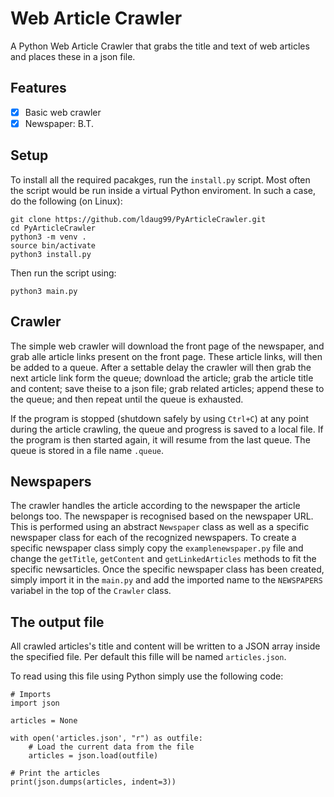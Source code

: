 # Web Article Crawler
A Python Web Article Crawler that grabs the title and text of web articles and places these in a json file.

## Features
- [x] Basic web crawler
- [x] Newspaper: B.T.

## Setup
To install all the required pacakges, run the ```install.py``` script. Most often the script would be run inside a virtual Python enviroment. In such a case, do the following (on Linux):

```
git clone https://github.com/ldaug99/PyArticleCrawler.git
cd PyArticleCrawler
python3 -m venv .
source bin/activate
python3 install.py
```

Then run the script using:

```
python3 main.py
```

## Crawler
The simple web crawler will download the front page of the newspaper, and grab alle article links present on the front page. These article links, will then be added to a queue. After a settable delay the crawler will then grab the next article link form the queue; download the article; grab the article title and content; save theise to a json file; grab related articles; append these to the queue; and then repeat until the queue is exhausted. 

If the program is stopped (shutdown safely by using ```Ctrl+C```) at any point during the article crawling, the queue and progress is saved to a local file. If the program is then started again, it will resume from the last queue. The queue is stored in a file name ```.queue```.

## Newspapers
The crawler handles the article according to the newspaper the article belongs too. The newspaper is recognised based on the newspaper URL. This is performed using an abstract ```Newspaper``` class as well as a specific newspaper class for each of the recognized newspapers. To create a specific newspaper class simply copy the ```examplenewspaper.py``` file and change the ```getTitle```, ```getContent``` and ```getLinkedArticles``` methods to fit the specific newsarticles. Once the specific newspaper class has been created, simply import it in the ```main.py``` and add the imported name to the ```NEWSPAPERS``` variabel in the top of the ```Crawler``` class.

## The output file
All crawled articles's title and content will be written to a JSON array inside the specified file. Per default this fille will be named ```articles.json```. 

To read using this file using Python simply use the following code:

```
# Imports
import json

articles = None

with open('articles.json', "r") as outfile:
    # Load the current data from the file
    articles = json.load(outfile)

# Print the articles
print(json.dumps(articles, indent=3))

```
